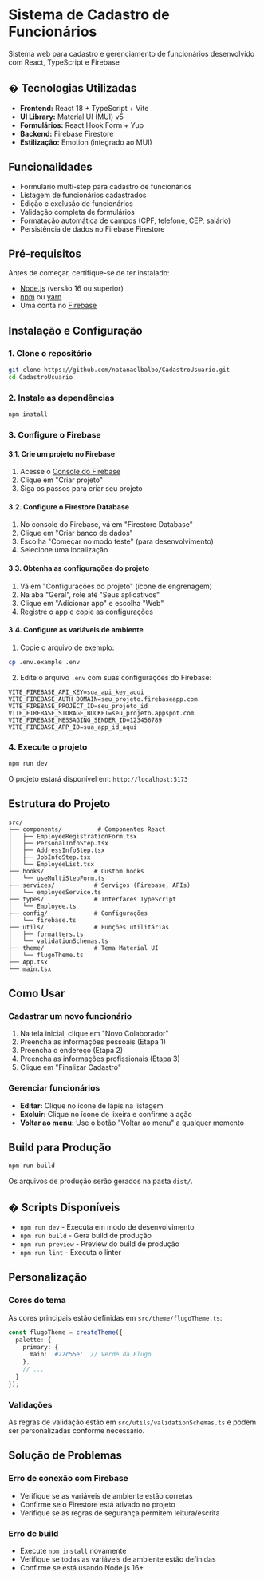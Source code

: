 # Sistema de Cadastro de Funcionários 
Sistema web para cadastro e gerenciamento de funcionários desenvolvido com React, TypeScript e Firebase

## � Tecnologias Utilizadas

- **Frontend:** React 18 + TypeScript + Vite
- **UI Library:** Material UI (MUI) v5  
- **Formulários:** React Hook Form + Yup
- **Backend:** Firebase Firestore
- **Estilização:** Emotion (integrado ao MUI)

## Funcionalidades

- Formulário multi-step para cadastro de funcionários
- Listagem de funcionários cadastrados
- Edição e exclusão de funcionários
- Validação completa de formulários
- Formatação automática de campos (CPF, telefone, CEP, salário)
- Persistência de dados no Firebase Firestore

## Pré-requisitos

Antes de começar, certifique-se de ter instalado:

- [Node.js](https://nodejs.org/) (versão 16 ou superior)
- [npm](https://www.npmjs.com/) ou [yarn](https://yarnpkg.com/)
- Uma conta no [Firebase](https://firebase.google.com/)

## Instalação e Configuração

### 1. Clone o repositório

```bash
git clone https://github.com/natanaelbalbo/CadastroUsuario.git
cd CadastroUsuario
```

### 2. Instale as dependências

```bash
npm install
```

### 3. Configure o Firebase

#### 3.1. Crie um projeto no Firebase
1. Acesse o [Console do Firebase](https://console.firebase.google.com/)
2. Clique em "Criar projeto"
3. Siga os passos para criar seu projeto

#### 3.2. Configure o Firestore Database
1. No console do Firebase, vá em "Firestore Database"
2. Clique em "Criar banco de dados"
3. Escolha "Começar no modo teste" (para desenvolvimento)
4. Selecione uma localização

#### 3.3. Obtenha as configurações do projeto
1. Vá em "Configurações do projeto" (ícone de engrenagem)
2. Na aba "Geral", role até "Seus aplicativos"
3. Clique em "Adicionar app" e escolha "Web"
4. Registre o app e copie as configurações

#### 3.4. Configure as variáveis de ambiente
1. Copie o arquivo de exemplo:
```bash
cp .env.example .env
```

2. Edite o arquivo `.env` com suas configurações do Firebase:
```env
VITE_FIREBASE_API_KEY=sua_api_key_aqui
VITE_FIREBASE_AUTH_DOMAIN=seu_projeto.firebaseapp.com
VITE_FIREBASE_PROJECT_ID=seu_projeto_id
VITE_FIREBASE_STORAGE_BUCKET=seu_projeto.appspot.com
VITE_FIREBASE_MESSAGING_SENDER_ID=123456789
VITE_FIREBASE_APP_ID=sua_app_id_aqui
```

### 4. Execute o projeto

```bash
npm run dev
```

O projeto estará disponível em: `http://localhost:5173`

## Estrutura do Projeto

```
src/
├── components/          # Componentes React
│   ├── EmployeeRegistrationForm.tsx
│   ├── PersonalInfoStep.tsx
│   ├── AddressInfoStep.tsx
│   ├── JobInfoStep.tsx
│   └── EmployeeList.tsx
├── hooks/              # Custom hooks
│   └── useMultiStepForm.ts
├── services/           # Serviços (Firebase, APIs)
│   └── employeeService.ts
├── types/              # Interfaces TypeScript
│   └── Employee.ts
├── config/             # Configurações
│   └── firebase.ts
├── utils/              # Funções utilitárias
│   ├── formatters.ts
│   └── validationSchemas.ts
├── theme/              # Tema Material UI
│   └── flugoTheme.ts
├── App.tsx
└── main.tsx
```

## Como Usar

### Cadastrar um novo funcionário
1. Na tela inicial, clique em "Novo Colaborador"
2. Preencha as informações pessoais (Etapa 1)
3. Preencha o endereço (Etapa 2)
4. Preencha as informações profissionais (Etapa 3)
5. Clique em "Finalizar Cadastro"

### Gerenciar funcionários
- **Editar:** Clique no ícone de lápis na listagem
- **Excluir:** Clique no ícone de lixeira e confirme a ação
- **Voltar ao menu:** Use o botão "Voltar ao menu" a qualquer momento

## Build para Produção

```bash
npm run build
```

Os arquivos de produção serão gerados na pasta `dist/`.

## � Scripts Disponíveis

- `npm run dev` - Executa em modo de desenvolvimento
- `npm run build` - Gera build de produção
- `npm run preview` - Preview do build de produção
- `npm run lint` - Executa o linter

## Personalização

### Cores do tema
As cores principais estão definidas em `src/theme/flugoTheme.ts`:

```typescript
const flugoTheme = createTheme({
  palette: {
    primary: {
      main: '#22c55e', // Verde da Flugo
    },
    // ...
  }
});
```

### Validações
As regras de validação estão em `src/utils/validationSchemas.ts` e podem ser personalizadas conforme necessário.

## Solução de Problemas

### Erro de conexão com Firebase
- Verifique se as variáveis de ambiente estão corretas
- Confirme se o Firestore está ativado no projeto
- Verifique se as regras de segurança permitem leitura/escrita

### Erro de build
- Execute `npm install` novamente
- Verifique se todas as variáveis de ambiente estão definidas
- Confirme se está usando Node.js 16+

